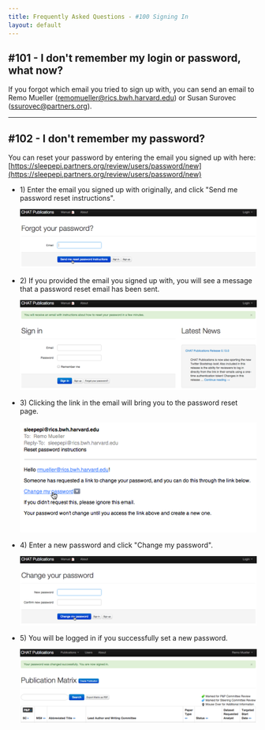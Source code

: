```yaml
---
title: Frequently Asked Questions - #100 Signing In
layout: default
---
```


## #101 - I don't remember my login or password, what now?

If you forgot which email you tried to sign up with, you can send an email to Remo Mueller (<remomueller@rics.bwh.harvard.edu>) or Susan Surovec (<ssurovec@partners.org>).

<hr class="soften">

## #102 - I don't remember my password?

You can reset your password by entering the email you signed up with here: [https://sleepepi.partners.org/review/users/password/new](https://sleepepi.partners.org/review/users/password/new)

<ul class="thumbnails">
  <li class="span4">
    <div class="thumbnail">
      <div class="caption">
        <p>1) Enter the email you signed up with originally, and click "Send me password reset instructions".</p>
      </div>
      <a data-toggle="lightbox" href="#chatpub_reset_password01">
        <img src="../screenshots/chatpub_reset_password01.png" alt="Enter Email">
      </a>
    </div>
  </li>
  <li class="span4">
    <div class="thumbnail">
      <div class="caption">
        <p>2) If you provided the email you signed up with, you will see a message that a password reset email has been sent.</p>
      </div>
      <a data-toggle="lightbox" href="#chatpub_reset_password02">
        <img src="../screenshots/chatpub_reset_password02.png" alt="Email Sent Confirmation">
      </a>
    </div>
  </li>
  <li class="span4">
    <div class="thumbnail">
      <div class="caption">
        <p>3) Clicking the link in the email will bring you to the password reset page.</p>
      </div>
      <a data-toggle="lightbox" href="#chatpub_reset_password03">
        <img src="../screenshots/chatpub_reset_password03.png" alt="Reset Password Email">
      </a>
    </div>
  </li>
</ul>

<ul class="thumbnails">
  <li class="span4">
    <div class="thumbnail">
      <div class="caption">
        <p>4) Enter a new password and click "Change my password".</p>
      </div>
      <a data-toggle="lightbox" href="#chatpub_reset_password04">
        <img src="../screenshots/chatpub_reset_password04.png" alt="Enter New Password">
      </a>
    </div>
  </li>
  <li class="span4">
    <div class="thumbnail">
      <div class="caption">
        <p>5) You will be logged in if you successfully set a new password.</p>
      </div>
      <a data-toggle="lightbox" href="#chatpub_reset_password05">
        <img src="../screenshots/chatpub_reset_password05.png" alt="Password Changed Successfully">
      </a>
    </div>
  </li>
</ul>


<div class="lightbox fade" id="chatpub_reset_password01" style="display: none;">
  <div class='lightbox-content'>
    <img src="../screenshots/chatpub_reset_password01.png" alt="Enter Email">
  </div>
</div>

<div class="lightbox fade" id="chatpub_reset_password02" style="display: none;">
  <div class='lightbox-content'>
    <img src="../screenshots/chatpub_reset_password02.png" alt="Email Sent Confirmation">
  </div>
</div>

<div class="lightbox fade" id="chatpub_reset_password03" style="display: none;">
  <div class='lightbox-content'>
    <img src="../screenshots/chatpub_reset_password03.png" alt="Reset Password Email">
  </div>
</div>

<div class="lightbox fade" id="chatpub_reset_password04" style="display: none;">
  <div class='lightbox-content'>
    <img src="../screenshots/chatpub_reset_password04.png" alt="Enter New Password">
  </div>
</div>

<div class="lightbox fade" id="chatpub_reset_password05" style="display: none;">
  <div class='lightbox-content'>
    <img src="../screenshots/chatpub_reset_password05.png" alt="Password Changed Successfully">
  </div>
</div>
